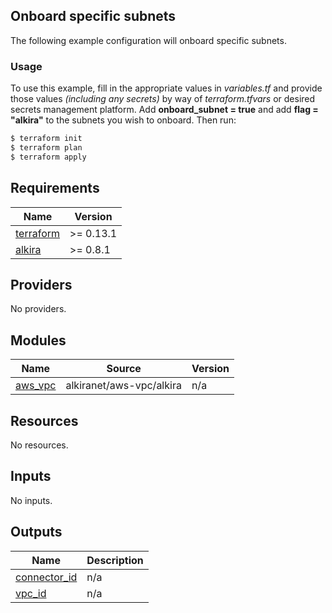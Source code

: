 ## Onboard specific subnets
The following example configuration will onboard specific subnets.

### Usage
To use this example, fill in the appropriate values in _variables.tf_ and provide those values _(including any secrets)_ by way of _terraform.tfvars_ or desired secrets management platform. Add **onboard_subnet = true** and add **flag = "alkira"** to the subnets you wish to onboard. Then run:

```bash
$ terraform init
$ terraform plan
$ terraform apply
```
<!-- BEGIN_TF_DOCS -->
## Requirements

| Name | Version |
|------|---------|
| <a name="requirement_terraform"></a> [terraform](#requirement\_terraform) | >= 0.13.1 |
| <a name="requirement_alkira"></a> [alkira](#requirement\_alkira) | >= 0.8.1 |

## Providers

No providers.

## Modules

| Name | Source | Version |
|------|--------|---------|
| <a name="module_aws_vpc"></a> [aws\_vpc](#module\_aws\_vpc) | alkiranet/aws-vpc/alkira | n/a |

## Resources

No resources.

## Inputs

No inputs.

## Outputs

| Name | Description |
|------|-------------|
| <a name="output_connector_id"></a> [connector\_id](#output\_connector\_id) | n/a |
| <a name="output_vpc_id"></a> [vpc\_id](#output\_vpc\_id) | n/a |
<!-- END_TF_DOCS -->